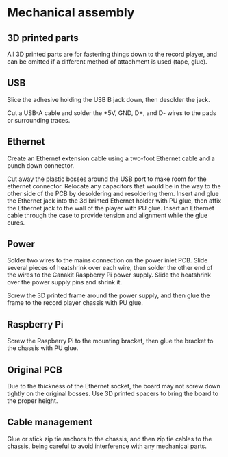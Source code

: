 # Mechanical assembly

## 3D printed parts

All 3D printed parts are for fastening things down to the record player, and can be omitted if a different method of attachment is used (tape, glue).

## USB
Slice the adhesive holding the USB B jack down, then desolder the jack.

Cut a USB-A cable and solder the +5V, GND, D+, and D- wires to the pads or surrounding traces.

## Ethernet
Create an Ethernet extension cable using a two-foot Ethernet cable and a punch down connector.

Cut away the plastic bosses around the USB port to make room for the ethernet connector. Relocate any capacitors that would be in the way to the other side of the PCB by desoldering and resoldering them. Insert and glue the Ethernet jack into the 3d brinted Ethernet holder with PU glue, then affix the Ethernet jack to the wall of the player with PU glue. Insert an Ethernet cable through the case to provide tension and alignment while the glue cures.

## Power
Solder two wires to the mains connection on the power inlet PCB. Slide several pieces of heatshrink over each wire, then solder the other end of the wires to the Canakit Raspberry Pi power supply. Slide the heatshrink over the power supply pins and shrink it.

Screw the 3D printed frame around the power supply, and then glue the frame to the record player chassis with PU glue.

## Raspberry Pi
Screw the Raspberry Pi to the mounting bracket, then glue the bracket to the chassis with PU glue.

## Original PCB
Due to the thickness of the Ethernet socket, the board may not screw down tightly on the original bosses. Use 3D printed spacers to bring the board to the proper height.

## Cable management
Glue or stick zip tie anchors to the chassis, and then zip tie cables to the chassis, being careful to avoid interference with any mechanical parts.
